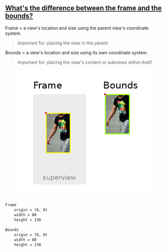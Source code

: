 ## [What's the difference between the frame and the bounds?](https://stackoverflow.com/questions/1210047/cocoa-whats-the-difference-between-the-frame-and-the-bounds/28917673)

Frame = a view's location and size using the parent view's coordinate system.

> Important for: placing the view in the parent.

Bounds = a view's location and size using its own coordinate system.

> Important for: placing the view's content or subviews within itself.

<p align="center">
<a href="GoodToKnow/Resource/frameVsBouds.png"><img src="GoodToKnow/Resource/frameVsBouds.png" title="FrameVsBounds"/></a>
</p>

```
Frame
    origin = (0, 0)
    width = 80
    height = 130

Bounds 
    origin = (0, 0)
    width = 80
    height = 130
```

